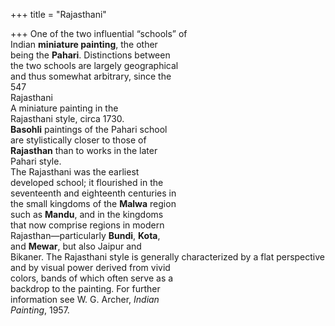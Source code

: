 +++
title = "Rajasthani"

+++
One of the two influential “schools” of  
Indian **miniature painting**, the other  
being the **Pahari**. Distinctions between  
the two schools are largely geographical  
and thus somewhat arbitrary, since the  
547  
Rajasthani  
A miniature painting in the  
Rajasthani style, circa 1730.  
**Basohli** paintings of the Pahari school  
are stylistically closer to those of  
**Rajasthan** than to works in the later  
Pahari style.  
The Rajasthani was the earliest  
developed school; it flourished in the  
seventeenth and eighteenth centuries in  
the small kingdoms of the **Malwa** region  
such as **Mandu**, and in the kingdoms  
that now comprise regions in modern  
Rajasthan—particularly **Bundi**, **Kota**,  
and **Mewar**, but also Jaipur and  
Bikaner. The Rajasthani style is generally characterized by a flat perspective  
and by visual power derived from vivid  
colors, bands of which often serve as a  
backdrop to the painting. For further  
information see W. G. Archer, *Indian*  
*Painting*, 1957.